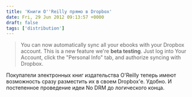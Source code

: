```yaml
---
title: 'Книги O''Reilly прямо в Dropbox'
date: Fri, 29 Jun 2012 09:13:57 +0000
draft: false
tags: ['distribution']
---
```


> You can now automatically sync all your ebooks with your Dropbox account. This is a new feature we're **beta testing**. Just log into Your Account, click the "Personal Info" tab, and authorize syncing with Dropbox.

Покупатели электронных книг издательства O'Reilly теперь имеют возможность сразу разместить их в своем Dropbox'е. Удобно. И постепенное проведение идеи No DRM до логического конца.